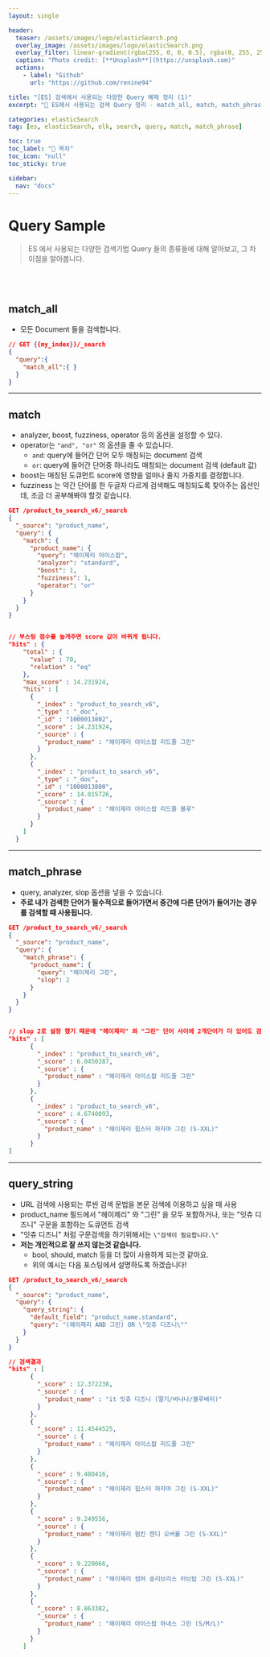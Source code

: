 ```yaml
---
layout: single

header:
  teaser: /assets/images/logo/elasticSearch.png
  overlay_image: /assets/images/logo/elasticSearch.png
  overlay_filter: linear-gradient(rgba(255, 0, 0, 0.5), rgba(0, 255, 255, 0.5))
  caption: "Photo credit: [**Unsplash**](https://unsplash.com)"
  actions:
    - label: "Github"
      url: "https://github.com/renine94"

title: "[ES] 검색에서 사용되는 다양한 Query 예제 정리 (1)"
excerpt: "🚀 ES에서 사용되는 검색 Query 정리 - match_all, match, match_phrase, query_string"

categories: elasticSearch
tag: [es, elasticSearch, elk, search, query, match, match_phrase]

toc: true
toc_label: "📕 목차"
toc_icon: "null"
toc_sticky: true

sidebar:
  nav: "docs"
---
```


# Query Sample

> ES 에서 사용되는 다양한 검색기법 Query 들의 종류들에 대해 알아보고, 그 차이점을 알아봅니다.

<br><br>

## match_all

- 모든 Document 들을 검색합니다.

```json
// GET {{my_index}}/_search
{
  "query":{
    "match_all":{ }
  }
}
```

---

## match

- analyzer, boost, fuzziness, operator 등의 옵션을 설정할 수 있다.
- operator는 `"and", "or"` 의 옵션을 줄 수 있습니다.
  - `and`: query에 들어간 단어 모두 매칭되는 document 검색
  - `or`: query에 들어간 단어중 하나라도 매칭되는 document 검색 (default 값)
- boost는 매칭된 도큐먼트 score에 영향을 얼마나 줄지 가중치를 결정합니다.
- fuzziness 는 약간 단어를 한 두글자 다르게 검색해도 매칭되도록 찾아주는 옵션인데, 조금 더 공부해봐야 할것 같습니다.

```json
GET /product_to_search_v6/_search
{
  "_source": "product_name",
  "query": {
    "match": {
      "product_name": {
        "query": "헤이제리 아이스팝",
        "analyzer": "standard",
        "boost": 1,
        "fuzziness": 1,
        "operator": "or"
      }
    }
  }
}


// 부스팅 점수를 높게주면 score 값이 바뀌게 됩니다.
"hits" : {
    "total" : {
      "value" : 70,
      "relation" : "eq"
    },
    "max_score" : 14.231924,
    "hits" : [
      {
        "_index" : "product_to_search_v6",
        "_type" : "_doc",
        "_id" : "1000013802",
        "_score" : 14.231924,
        "_source" : {
          "product_name" : "헤이제리 아이스팝 리드줄 그린"
        }
      },
      {
        "_index" : "product_to_search_v6",
        "_type" : "_doc",
        "_id" : "1000013800",
        "_score" : 14.015726,
        "_source" : {
          "product_name" : "헤이제리 아이스팝 리드줄 블루"
        }
      }
    ]
  }
```

---

## match_phrase

- query, analyzer, slop 옵션을 넣을 수 있습니다.
- **주로 내가 검색한 단어가 필수적으로 들어가면서 중간에 다른 단어가 들어가는 경우를 검색할 때 사용됩니다.**

```json
GET /product_to_search_v6/_search
{
  "_source": "product_name",
  "query": {
    "match_phrase": {
      "product_name": {
        "query": "헤이제리 그린",
        "slop": 2
      }
    }
  }
}


// slop 2로 설정 했기 때문에 "헤이제리" 와 "그린" 단어 사이에 2개단어가 더 있어도 검색이 됩니다.
"hits" : [
      {
        "_index" : "product_to_search_v6",
        "_score" : 6.0450287,
        "_source" : {
          "product_name" : "헤이제리 아이스팝 리드줄 그린"
        }
      },
      {
        "_index" : "product_to_search_v6",
        "_score" : 4.6740093,
        "_source" : {
          "product_name" : "헤이제리 힙스터 파자마 그린 (S-XXL)"
        }
      }
]
```

---

## query_string

- URL 검색에 사용되는 루씬 검색 문법을 본문 검색에 이용하고 싶을 때 사용
- product_name 필드에서 "헤이제리" 와 "그린" 을 모두 포함하거나, 또는 "잇츄 디즈니" 구문을 포함하는 도큐먼트 검색
- "잇츄 디즈니" 처럼 구문검색을 하기위해서는 `\"검색이 필요합니다.\"`
- **저는 개인적으로 잘 쓰지 않는것 같습니다.**
  - bool, should, match 등을 더 많이 사용하게 되는것 같아요.
  - 위의 예시는 다음 포스팅에서 설명하도록 하겠습니다!

```json
GET /product_to_search_v6/_search
{
  "_source": "product_name", 
  "query": {
    "query_string": {
      "default_field": "product_name.standard",
      "query": "(헤이제리 AND 그린) OR \"잇츄 디즈니\""
    }
  }
}

// 검색결과
"hits" : [
      {
        "_score" : 12.372238,
        "_source" : {
          "product_name" : "it 잇츄 디즈니 (딸기/바나나/블루베리)"
        }
      },
      {
        "_score" : 11.4544525,
        "_source" : {
          "product_name" : "헤이제리 아이스팝 리드줄 그린"
        }
      },
      {
        "_score" : 9.480416,
        "_source" : {
          "product_name" : "헤이제리 힙스터 파자마 그린 (S-XXL)"
        }
      },
      {
        "_score" : 9.249556,
        "_source" : {
          "product_name" : "헤이제리 펌킨 캔디 오버롤 그린 (S-XXL)"
        }
      },
      {
        "_score" : 9.220066,
        "_source" : {
          "product_name" : "헤이제리 썸머 슬리브리스 러브탑 그린 (S-XXL)"
        }
      },
      {
        "_score" : 8.863382,
        "_source" : {
          "product_name" : "헤이제리 아이스팝 하네스 그린 (S/M/L)"
        }
      }
    ]
```

